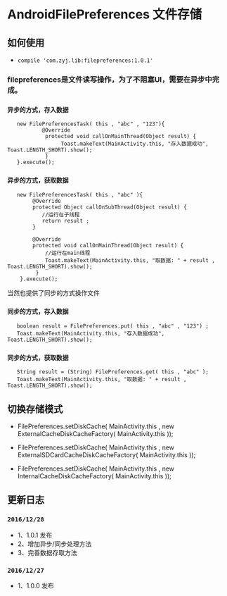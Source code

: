 # AndroidFilePreferences 文件存储

## 如何使用

-  `compile 'com.zyj.lib:filepreferences:1.0.1'`

### filepreferences是文件读写操作，为了不阻塞UI，需要在异步中完成。

### `异步的方式，存入数据`

```
   new FilePreferencesTask( this , "abc" , "123"){
           @Override
            protected void callOnMainThread(Object result) {
                 Toast.makeText(MainActivity.this, "存入数据成功", Toast.LENGTH_SHORT).show();
            }
   }.execute();
```
### `异步的方式，获取数据`

```
   new FilePreferencesTask( this , "abc" ){
        @Override
        protected Object callOnSubThread(Object result) {
           //运行在子线程
           return result ;
        }

        @Override
        protected void callOnMainThread(Object result) {
            //运行在main线程
            Toast.makeText(MainActivity.this, "取数据: " + result , Toast.LENGTH_SHORT).show();
         }
    }.execute();

```

当然也提供了同步的方式操作文件

###  `同步的方式，存入数据`

```
   boolean result = FilePreferences.put( this , "abc" , "123") ;
   Toast.makeText(MainActivity.this, "存入数据成功", Toast.LENGTH_SHORT).show();

```

### `同步的方式，获取数据`

```
   String result = (String) FilePreferences.get( this , "abc" );
   Toast.makeText(MainActivity.this, "取数据: " + result , Toast.LENGTH_SHORT).show();
```


## 切换存储模式

- FilePreferences.setDiskCache( MainActivity.this , new ExternalCacheDiskCacheFactory( MainActivity.this ));

- FilePreferences.setDiskCache( MainActivity.this , new ExternalSDCardCacheDiskCacheFactory( MainActivity.this ));

- FilePreferences.setDiskCache( MainActivity.this , new InternalCacheDiskCacheFactory( MainActivity.this ));


## 更新日志

### `2016/12/28`

- 1、1.0.1 发布
- 2、增加异步/同步处理方法
- 3、完善数据存取方法


### `2016/12/27`

- 1、1.0.0 发布



